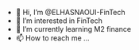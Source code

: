 - 👋 Hi, I’m @ELHASNAOUI-FinTech
- 👀 I’m interested in FinTech
- 🌱 I’m currently learning M2 finance
- 📫 How to reach me ...

<!---
ELHASNAOUI-FinTech/ELHASNAOUI-FinTech is a ✨ special ✨ repository because its `README.md` (this file) appears on your GitHub profile.
You can click the Preview link to take a look at your changes.
--->
